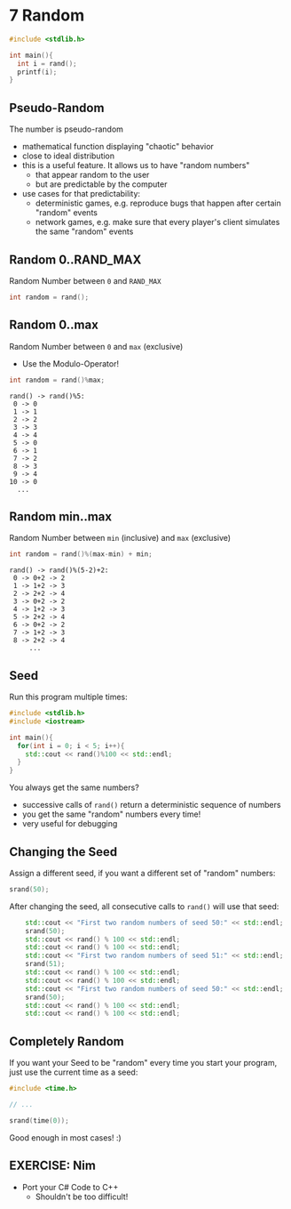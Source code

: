 # 7 Random

```c++
#include <stdlib.h>

int main(){
  int i = rand();
  printf(i);
}
```

## Pseudo-Random

The number is pseudo-random
- mathematical function displaying "chaotic" behavior
- close to ideal distribution
- this is a useful feature. It allows us to have "random numbers"
  - that appear random to the user
  - but are predictable by the computer
- use cases for that predictability:
  - deterministic games, e.g. reproduce bugs that happen after certain "random" events
  - network games, e.g. make sure that every player's client simulates the same "random" events

## Random 0..RAND_MAX

Random Number between `0` and `RAND_MAX`

```c++
int random = rand();
```

## Random 0..max

Random Number between `0` and `max` (exclusive)
- Use the Modulo-Operator!

```c++
int random = rand()%max;
```

```
rand() -> rand()%5:
 0 -> 0
 1 -> 1
 2 -> 2
 3 -> 3
 4 -> 4
 5 -> 0
 6 -> 1
 7 -> 2
 8 -> 3
 9 -> 4 
10 -> 0
  ...
```

## Random min..max

Random Number between `min` (inclusive) and `max` (exclusive)

```c++
int random = rand()%(max-min) + min;
```

```
rand() -> rand()%(5-2)+2:
 0 -> 0+2 -> 2
 1 -> 1+2 -> 3
 2 -> 2+2 -> 4
 3 -> 0+2 -> 2
 4 -> 1+2 -> 3
 5 -> 2+2 -> 4
 6 -> 0+2 -> 2
 7 -> 1+2 -> 3
 8 -> 2+2 -> 4
     ...
```

## Seed

Run this program multiple times:

```c++
#include <stdlib.h>
#include <iostream>

int main(){
  for(int i = 0; i < 5; i++){
    std::cout << rand()%100 << std::endl;
  }
}
```

You always get the same numbers?
- successive calls of `rand()` return a deterministic sequence of numbers
- you get the same "random" numbers every time!
- very useful for debugging

## Changing the Seed

Assign a different seed, if you want a different set of "random" numbers:

```c++
srand(50);
```

After changing the seed, all consecutive calls to `rand()` will use that seed:

```c++
    std::cout << "First two random numbers of seed 50:" << std::endl;
    srand(50);
    std::cout << rand() % 100 << std::endl;
    std::cout << rand() % 100 << std::endl;
    std::cout << "First two random numbers of seed 51:" << std::endl;
    srand(51);
    std::cout << rand() % 100 << std::endl;
    std::cout << rand() % 100 << std::endl;
    std::cout << "First two random numbers of seed 50:" << std::endl;
    srand(50);
    std::cout << rand() % 100 << std::endl;
    std::cout << rand() % 100 << std::endl;
```

## Completely Random

If you want your Seed to be "random" every time you start your program, just use the current time as a seed:

```c++
#include <time.h>

// ...

srand(time(0));
```

Good enough in most cases! :)

## EXERCISE: Nim
- Port your C# Code to C++
  - Shouldn't be too difficult!
